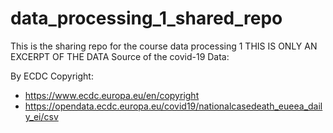 # data_processing_1_shared_repo
This is the sharing repo for the course data processing 1
THIS IS ONLY AN EXCERPT OF THE DATA
Source of the covid-19 Data: 

By ECDC 
Copyright:
- https://www.ecdc.europa.eu/en/copyright
- https://opendata.ecdc.europa.eu/covid19/nationalcasedeath_eueea_daily_ei/csv
